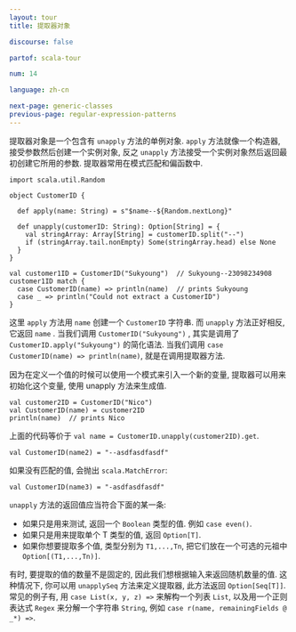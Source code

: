 ```yaml
---
layout: tour
title: 提取器对象

discourse: false

partof: scala-tour

num: 14

language: zh-cn

next-page: generic-classes
previous-page: regular-expression-patterns
---
```


提取器对象是一个包含有 `unapply` 方法的单例对象.  `apply` 方法就像一个构造器,  接受参数然后创建一个实例对象,  反之 `unapply` 方法接受一个实例对象然后返回最初创建它所用的参数.  提取器常用在模式匹配和偏函数中.

```tut
import scala.util.Random

object CustomerID {

  def apply(name: String) = s"$name--${Random.nextLong}"

  def unapply(customerID: String): Option[String] = {
    val stringArray: Array[String] = customerID.split("--")
    if (stringArray.tail.nonEmpty) Some(stringArray.head) else None
  }
}

val customer1ID = CustomerID("Sukyoung")  // Sukyoung--23098234908
customer1ID match {
  case CustomerID(name) => println(name)  // prints Sukyoung
  case _ => println("Could not extract a CustomerID")
}
```

这里 `apply` 方法用 `name` 创建一个 `CustomerID` 字符串.  而 `unapply` 方法正好相反, 它返回 `name` .  当我们调用  `CustomerID("Sukyoung")` , 其实是调用了 `CustomerID.apply("Sukyoung")` 的简化语法.  当我们调用 `case CustomerID(name) => println(name)`, 就是在调用提取器方法.

因为在定义一个值的时候可以使用一个模式来引入一个新的变量,  提取器可以用来初始化这个变量,  使用 unapply 方法来生成值. 

```tut
val customer2ID = CustomerID("Nico")
val CustomerID(name) = customer2ID
println(name)  // prints Nico
```

上面的代码等价于 `val name = CustomerID.unapply(customer2ID).get`.

```tut
val CustomerID(name2) = "--asdfasdfasdf"
```

如果没有匹配的值, 会抛出 `scala.MatchError`:

```tut:fail
val CustomerID(name3) = "-asdfasdfasdf"
```

`unapply` 方法的返回值应当符合下面的某一条: 

* 如果只是用来测试,  返回一个 `Boolean` 类型的值.  例如 `case even()`.
* 如果只是用来提取单个 T 类型的值,  返回 `Option[T]`.
* 如果你想要提取多个值,  类型分别为 `T1,...,Tn`, 把它们放在一个可选的元祖中 `Option[(T1,...,Tn)]`.

有时,  要提取的值的数量不是固定的, 因此我们想根据输入来返回随机数量的值.  这种情况下,  你可以用 `unapplySeq` 方法来定义提取器,  此方法返回 `Option[Seq[T]]`.  常见的例子有,  用 `case List(x, y, z) =>` 来解构一个列表 `List`,  以及用一个正则表达式 `Regex` 来分解一个字符串 `String`,  例如 `case r(name, remainingFields @ _*) =>`. 
